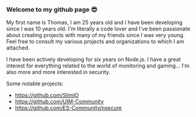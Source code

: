 ### Welcome to my github page 😎

My first name is Thomas, I am 25 years old and I have been developing since I was 10 years old. I'm literally a code lover and I've been passionate about creating projects with many of my friends since I was very young. Feel free to consult my various projects and organizations to which I am attached.

I have been actively developing for six years on Node.js. I have a great interest for everything related to the world of monitoring and gaming... I'm also more and more interested in security.

Some notable projects:
- https://github.com/SlimIO
- https://github.com/UIM-Community
- https://github.com/ES-Community/nsecure
